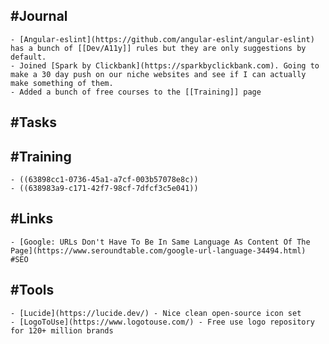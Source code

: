 ## #Journal
	- [Angular-eslint](https://github.com/angular-eslint/angular-eslint) has a bunch of [[Dev/A11y]] rules but they are only suggestions by default.
	- Joined [Spark by Clickbank](https://sparkbyclickbank.com). Going to make a 30 day push on our niche websites and see if I can actually make something of them.
	- Added a bunch of free courses to the [[Training]] page
## #Tasks
## #Training
	- ((63898cc1-0736-45a1-a7cf-003b57078e8c))
	- ((638983a9-c171-42f7-98cf-7dfcf3c5e041))
## #Links
	- [Google: URLs Don't Have To Be In Same Language As Content Of The Page](https://www.seroundtable.com/google-url-language-34494.html) #SEO
## #Tools
	- [Lucide](https://lucide.dev/) - Nice clean open-source icon set
	- [LogoToUse](https://www.logotouse.com/) - Free use logo repository for 120+ million brands